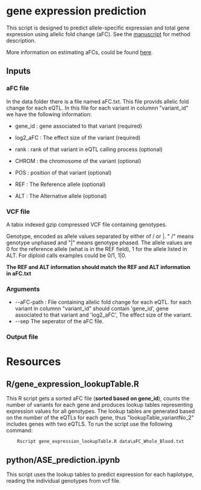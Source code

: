 # gene expression prediction
This script is designed to predict allele-specific expressian and total gene expression using allelic fold change (aFC). See the [manuscript](https://genome.cshlp.org/content/27/11/1872.short) for method description.

More information on estimating aFCs, could be found [here](https://github.com/wickdChromosome/aFC-n). 

## Inputs

### aFC file
In the data folder there is a file named aFC.txt. This file provids allelic fold change for each eQTL. In this file for each variant in columnn "variant_id" we have the following information:

- gene_id : gene associated to that variant (required)

- log2_aFC : The effect size of the variant (required)

- rank : rank of that variant in eQTL calling process (optional)

- CHROM : the chromosome of the variant (optional)

- POS : position of that variant (optional)

- REF : The Reference allele (optional)

- ALT : The Alternative allele (optional)

### VCF file

A tabix indexed gzip compressed VCF file containing genotypes.

Genotype, encoded as allele values separated by either of / or |. " /" means genotype unphased and "|" means genotype phased. The allele values are 0 for the reference allele (what is in the REF  field), 1 for the allele listed in ALT. For diploid calls examples could be 0/1, 1|0.

**The REF and ALT information should match the REF and ALT information in aFC.txt**

### Arguments

- --aFC-path : File containing allelic fold change for each eQTL. for each variant in columnn "variant_id" should contain 'gene_id', gene associated to that variant and 'log2_aFC', The effect size of the variant. 
- --sep The seperator of the aFC file.

### Output file

# Resources

## R/gene_expression_lookupTable.R

This R script gets a sorted aFC file (**sorted based on gene_id**), counts the number of variants for each gene and produces lookup tables representing expression values for all genotypes. The lookup tables are generated based on the number of the eQTLs for each gene, thus "lookupTable_variantNo_2" includes genes with two eQTLS. To run the script use the following command:

```Shell
    Rscript gene_expression_lookupTable.R data\aFC_Whole_Blood.txt
```    
## python/ASE_prediction.ipynb
This script uses the lookup tables to predict expression for each haplotype, reading the individual genotypes from vcf file.





